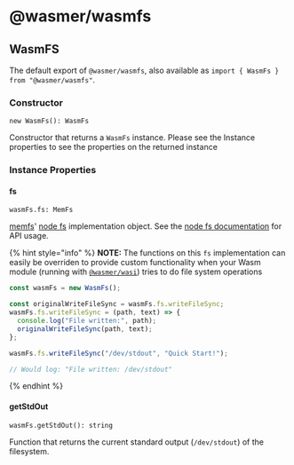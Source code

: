 # @wasmer/wasmfs

## WasmFS

The default export of `@wasmer/wasmfs`, also available as `import { WasmFs } from "@wasmer/wasmfs"`.

### Constructor

`new WasmFs(): WasmFs`

Constructor that returns a `WasmFs` instance. Please see the Instance properties to see the properties on the returned instance

### Instance Properties

#### fs

`wasmFs.fs: MemFs`

[memfs](https://github.com/streamich/memfs)' [node fs](https://nodejs.org/api/fs.html) implementation object. See the [node fs documentation](https://nodejs.org/api/fs.html) for API usage.

{% hint style="info" %}
**NOTE:** The functions on this `fs` implementation can easily be overriden to provide custom functionality when your Wasm module \(running with [`@wasmer/wasi`](https://github.com/wasmerio/wasmer-js/tree/master/packages/wasi)\) tries to do file system operations

```javascript
const wasmFs = new WasmFs();

const originalWriteFileSync = wasmFs.fs.writeFileSync;
wasmFs.fs.writeFileSync = (path, text) => {
  console.log("File written:", path);
  originalWriteFileSync(path, text);
};

wasmFs.fs.writeFileSync("/dev/stdout", "Quick Start!");

// Would log: "File written: /dev/stdout"
```
{% endhint %}

#### getStdOut

`wasmFs.getStdOut(): string`

Function that returns the current standard output \(`/dev/stdout`\) of the filesystem.

